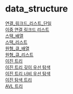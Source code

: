 # data_structure


[연결_링크드_리스트_단일](https://github.com/sanghee00/data-structure-With-Java/blob/main/src/main/java/연결_링크드_리스트_단일.java) </br>
[이중 연결 링크드 리스트](https://github.com/sanghee00/data-structure-With-Java/blob/main/src/main/java/연결_링크드_리스트_이중.java) </br>
[스택_배열](https://github.com/sanghee00/data-structure-With-Java/blob/main/src/main/java/스택_베열.java) </br>
[스택_리스트](https://github.com/sanghee00/data-structure-With-Java/blob/main/src/main/java/스택_리스트.java) </br>
[원형_큐_배열](https://github.com/sanghee00/data-structure-With-Java/blob/main/src/main/java/원형_큐_배열.java) </br>
[원형_큐_리스트](https://github.com/sanghee00/data-structure-With-Java/blob/main/src/main/java/원형_큐_리스트.java) </br>
[이진 트리](https://github.com/sanghee00/data-structure-With-Java/blob/main/src/main/java/이진_트리.java) </br>
[이진 트리 깊이 우선 탐색](https://github.com/sanghee00/data-structure-With-Java/blob/main/src/main/java/이진_트리_깊이우선탐색.java) </br>
[이진 트리 너비 우선 탐색](https://github.com/sanghee00/data-structure-With-Java/blob/main/src/main/java/이진_트리_너비우선탐색.java) </br>
[이진 탐색 트리](https://github.com/sanghee00/data-structure-With-Java/blob/main/src/main/java/이진_탐색_트리.java) </br>
[AVL 트리](https://github.com/sanghee00/data-structure-With-Java/blob/main/src/main/java/AVL_트리.java) </br>


